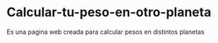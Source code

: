 # Calcular-tu-peso-en-otro-planeta
Es una pagina web creada para calcular pesos en distintos planetas
